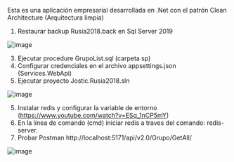 Esta es una aplicación empresarial desarrollada en .Net con el patrón Clean Architecture (Arquitectura limpia)

1. Restaurar backup Rusia2018.back en Sql Server 2019
   
![image](https://github.com/Richard879/Jostic.Rusia2018/assets/36724120/3c259da6-e92c-4705-8e15-dd71cbeef1db)

3. Ejecutar procedure GrupoList.sql (carpeta sp)
4. Configurar credenciales en el archivo appsettings.json (Services.WebApi)
5. Ejecutar proyecto Jostic.Rusia2018.sln
   
![image](https://github.com/Richard879/Jostic.Rusia2018/assets/36724120/6ae59403-e470-4664-98ad-262e4d0cea38)

5. Instalar redis y configurar la variable de entorno (https://www.youtube.com/watch?v=ESq_1nCP5mY) 
6. En la línea de comando (cmd) iniciar redis a traves del comando: redis-server.
7. Probar Postman http://localhost:5171/api/v2.0/Grupo/GetAll/
   
![image](https://github.com/Richard879/Jostic.Rusia2018/assets/36724120/4d9531f7-7a79-41b0-9633-8509b5145977)

   
   
